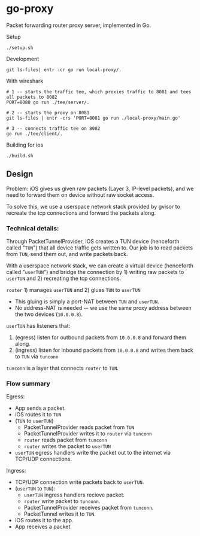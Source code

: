 # go-proxy

Packet forwarding router proxy server, implemented in Go.

Setup
```
./setup.sh
```

Development
```
git ls-files| entr -cr go run local-proxy/.
```

With wireshark
```
# 1 -- starts the traffic tee, which proxies traffic to 8081 and tees all packets to 8082
PORT=8080 go run ./tee/server/.

# 2 -- starts the proxy on 8081
git ls-files | entr -crs 'PORT=8081 go run ./local-proxy/main.go'

# 3 -- connects traffic tee on 8082
go run ./tee/client/.
```

Building for ios
```
./build.sh
```

## Design

Problem: iOS gives us given raw packets (Layer 3, IP-level packets), and we need to forward them on device without raw socket access.

To solve this, we use a userspace network stack provided by gvisor to recreate the tcp connections and forward the packets along.

### Technical details:

Through PacketTunnelProvider, iOS creates a TUN device (henceforth called "`TUN`") that all device traffic gets written to. Our job is to read packets from `TUN`, send them out, and write packets back.

With a userspace network stack, we can create a virtual device (henceforth called "`userTUN`") and bridge the connection by 1) writing raw packets to `userTUN` and 2) recreating the tcp connections.

`router` 1) manages `userTUN` and 2) glues `TUN` to `userTUN`
  - This gluing is simply a port-NAT between `TUN` and `userTUN`.
  - No address-NAT is needed -- we use the same proxy address between the two devices (`10.0.0.8`).


`userTUN` has listeners that:
 1. (egress) listen for outbound packets from `10.0.0.8` and forward them along.
 1. (ingress) listen for inbound packets from `10.0.0.8` and writes them back to `TUN` via `tunconn`

`tunconn` is a layer that connects `router` to `TUN`.

### Flow summary

Egress:

- App sends a packet.
- iOS routes it to `TUN`
- (`TUN` to `userTUN`)
    - PacketTunnelProvider reads packet from `TUN`
    - PacketTunnelProvider writes it to `router` via `tunconn`
    - `router` reads packet from `tunconn`
    - `router` writes the packet to `userTUN`
- `userTUN` egress handlers write the packet out to the internet via TCP/UDP connections.

Ingress:

- TCP/UDP connection write packets back to `userTUN`.
- (`userTUN` to `TUN`):
    - `userTUN` ingress handlers recieve packet.
    - `router` write packet to `tunconn`.
    - PacketTunnelProvider receives packet from `tunconn`.
    - PacketTunnel writes it to `TUN`.
- iOS routes it to the app.
- App receives a packet.
